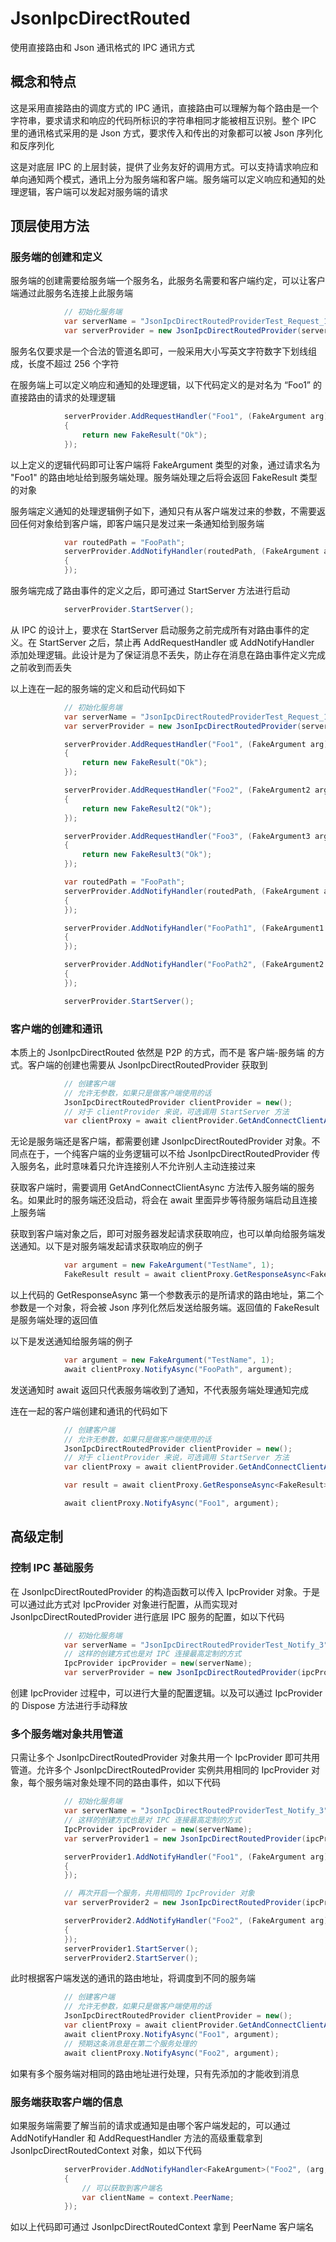 # JsonIpcDirectRouted

使用直接路由和 Json 通讯格式的 IPC 通讯方式

## 概念和特点

这是采用直接路由的调度方式的 IPC 通讯，直接路由可以理解为每个路由是一个字符串，要求请求和响应的代码所标识的字符串相同才能被相互识别。整个 IPC 里的通讯格式采用的是 Json 方式，要求传入和传出的对象都可以被 Json 序列化和反序列化

这是对底层 IPC 的上层封装，提供了业务友好的调用方式。可以支持请求响应和单向通知两个模式，通讯上分为服务端和客户端。服务端可以定义响应和通知的处理逻辑，客户端可以发起对服务端的请求

## 顶层使用方法

### 服务端的创建和定义

服务端的创建需要给服务端一个服务名，此服务名需要和客户端约定，可以让客户端通过此服务名连接上此服务端

```csharp
            // 初始化服务端
            var serverName = "JsonIpcDirectRoutedProviderTest_Request_1";
            var serverProvider = new JsonIpcDirectRoutedProvider(serverName);
```

服务名仅要求是一个合法的管道名即可，一般采用大小写英文字符数字下划线组成，长度不超过 256 个字符

在服务端上可以定义响应和通知的处理逻辑，以下代码定义的是对名为 “Foo1” 的直接路由的请求的处理逻辑

```csharp
            serverProvider.AddRequestHandler("Foo1", (FakeArgument arg) =>
            {
                return new FakeResult("Ok");
            });
```

以上定义的逻辑代码即可让客户端将 FakeArgument 类型的对象，通过请求名为 "Foo1" 的路由地址给到服务端处理。服务端处理之后将会返回 FakeResult 类型的对象

服务端定义通知的处理逻辑例子如下，通知只有从客户端发过来的参数，不需要返回任何对象给到客户端，即客户端只是发过来一条通知给到服务端

```csharp
            var routedPath = "FooPath";
            serverProvider.AddNotifyHandler(routedPath, (FakeArgument arg) =>
            {
            });
```

服务端完成了路由事件的定义之后，即可通过 StartServer 方法进行启动

```csharp
            serverProvider.StartServer();
```

从 IPC 的设计上，要求在 StartServer 启动服务之前完成所有对路由事件的定义。在 StartServer 之后，禁止再 AddRequestHandler 或 AddNotifyHandler 添加处理逻辑。此设计是为了保证消息不丢失，防止存在消息在路由事件定义完成之前收到而丢失

以上连在一起的服务端的定义和启动代码如下

```csharp
            // 初始化服务端
            var serverName = "JsonIpcDirectRoutedProviderTest_Request_1";
            var serverProvider = new JsonIpcDirectRoutedProvider(serverName);

            serverProvider.AddRequestHandler("Foo1", (FakeArgument arg) =>
            {
                return new FakeResult("Ok");
            });

            serverProvider.AddRequestHandler("Foo2", (FakeArgument2 arg) =>
            {
                return new FakeResult2("Ok");
            });

            serverProvider.AddRequestHandler("Foo3", (FakeArgument3 arg) =>
            {
                return new FakeResult3("Ok");
            });

            var routedPath = "FooPath";
            serverProvider.AddNotifyHandler(routedPath, (FakeArgument arg) =>
            {
            });

            serverProvider.AddNotifyHandler("FooPath1", (FakeArgument1 arg) =>
            {
            });

            serverProvider.AddNotifyHandler("FooPath2", (FakeArgument2 arg) =>
            {
            });

            serverProvider.StartServer();
```

### 客户端的创建和通讯

本质上的 JsonIpcDirectRouted 依然是 P2P 的方式，而不是 客户端-服务端 的方式。客户端的创建也需要从 JsonIpcDirectRoutedProvider 获取到

```csharp
            // 创建客户端
            // 允许无参数，如果只是做客户端使用的话
            JsonIpcDirectRoutedProvider clientProvider = new();
            // 对于 clientProvider 来说，可选调用 StartServer 方法
            var clientProxy = await clientProvider.GetAndConnectClientAsync(serverName);
```

无论是服务端还是客户端，都需要创建 JsonIpcDirectRoutedProvider 对象。不同点在于，一个纯客户端的业务逻辑可以不给 JsonIpcDirectRoutedProvider 传入服务名，此时意味着只允许连接别人不允许别人主动连接过来

获取客户端时，需要调用 GetAndConnectClientAsync 方法传入服务端的服务名。如果此时的服务端还没启动，将会在 await 里面异步等待服务端启动且连接上服务端

获取到客户端对象之后，即可对服务器发起请求获取响应，也可以单向给服务端发送通知。以下是对服务端发起请求获取响应的例子

```csharp
            var argument = new FakeArgument("TestName", 1);
            FakeResult result = await clientProxy.GetResponseAsync<FakeResult>("Foo1", argument);
```

以上代码的 GetResponseAsync 第一个参数表示的是所请求的路由地址，第二个参数是一个对象，将会被 Json 序列化然后发送给服务端。返回值的 FakeResult 是服务端处理的返回值

以下是发送通知给服务端的例子

```csharp
            var argument = new FakeArgument("TestName", 1);
            await clientProxy.NotifyAsync("FooPath", argument);
```

发送通知时 await 返回只代表服务端收到了通知，不代表服务端处理通知完成

连在一起的客户端创建和通讯的代码如下

```csharp
            // 创建客户端
            // 允许无参数，如果只是做客户端使用的话
            JsonIpcDirectRoutedProvider clientProvider = new();
            // 对于 clientProvider 来说，可选调用 StartServer 方法
            var clientProxy = await clientProvider.GetAndConnectClientAsync(serverName);

            var result = await clientProxy.GetResponseAsync<FakeResult>("Foo1", argument);

            await clientProxy.NotifyAsync("Foo1", argument);
```

## 高级定制

### 控制 IPC 基础服务

在 JsonIpcDirectRoutedProvider 的构造函数可以传入 IpcProvider 对象。于是可以通过此方式对 IpcProvider 对象进行配置，从而实现对 JsonIpcDirectRoutedProvider 进行底层 IPC 服务的配置，如以下代码

```csharp
            // 初始化服务端
            var serverName = "JsonIpcDirectRoutedProviderTest_Notify_3";
            // 这样的创建方式也是对 IPC 连接最高定制的方式
            IpcProvider ipcProvider = new(serverName);
            var serverProvider = new JsonIpcDirectRoutedProvider(ipcProvider);
```

创建 IpcProvider 过程中，可以进行大量的配置逻辑。以及可以通过 IpcProvider 的 Dispose 方法进行手动释放

### 多个服务端对象共用管道

只需让多个 JsonIpcDirectRoutedProvider 对象共用一个 IpcProvider 即可共用管道。允许多个 JsonIpcDirectRoutedProvider 实例共用相同的 IpcProvider 对象，每个服务端对象处理不同的路由事件，如以下代码

```csharp
            // 初始化服务端
            var serverName = "JsonIpcDirectRoutedProviderTest_Notify_3";
            // 这样的创建方式也是对 IPC 连接最高定制的方式
            IpcProvider ipcProvider = new(serverName);
            var serverProvider1 = new JsonIpcDirectRoutedProvider(ipcProvider);

            serverProvider1.AddNotifyHandler("Foo1", (FakeArgument arg) =>
            {
            });

            // 再次开启一个服务，共用相同的 IpcProvider 对象
            var serverProvider2 = new JsonIpcDirectRoutedProvider(ipcProvider);

            serverProvider2.AddNotifyHandler("Foo2", (FakeArgument arg) =>
            {
            });
            serverProvider1.StartServer();
            serverProvider2.StartServer();
```

此时根据客户端发送的通讯的路由地址，将调度到不同的服务端

```csharp
            // 创建客户端
            // 允许无参数，如果只是做客户端使用的话
            JsonIpcDirectRoutedProvider clientProvider = new();
            var clientProxy = await clientProvider.GetAndConnectClientAsync(serverName);
            await clientProxy.NotifyAsync("Foo1", argument);
            // 预期这条消息是在第二个服务处理的
            await clientProxy.NotifyAsync("Foo2", argument);
```

如果有多个服务端对相同的路由地址进行处理，只有先添加的才能收到消息

### 服务端获取客户端的信息

如果服务端需要了解当前的请求或通知是由哪个客户端发起的，可以通过 AddNotifyHandler 和 AddRequestHandler 方法的高级重载拿到 JsonIpcDirectRoutedContext 对象，如以下代码

```csharp
            serverProvider.AddNotifyHandler<FakeArgument>("Foo2", (arg, context) =>
            {
                // 可以获取到客户端名
                var clientName = context.PeerName;
            });
```

如以上代码即可通过 JsonIpcDirectRoutedContext 拿到 PeerName 客户端名